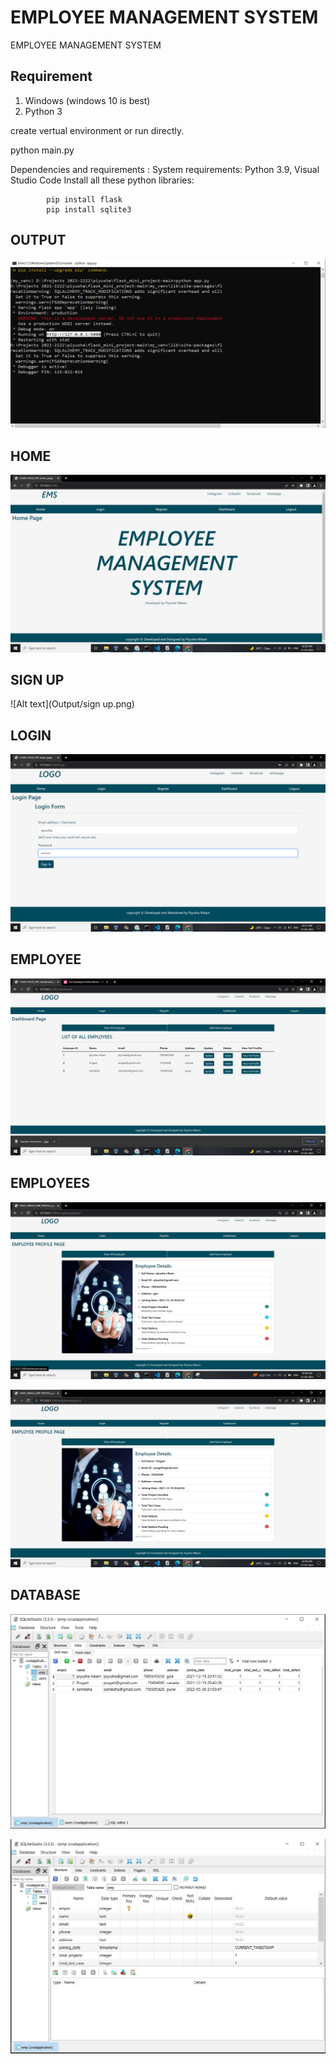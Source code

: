 # EMPLOYEE MANAGEMENT SYSTEM
EMPLOYEE MANAGEMENT SYSTEM

Requirement
--------------------------------------------
1. Windows (windows 10 is best)
2. Python 3


create vertual environment or run directly.

python main.py


Dependencies and requirements :
System requirements: Python 3.9, Visual Studio Code
Install all these python libraries:
            
            pip install flask
            pip install sqlite3
           




## OUTPUT
![Alt text](Output/output.PNG)

## HOME
![Alt text](Output/home.png)

## SIGN UP
![Alt text](Output/sign up.png)

## LOGIN
![Alt text](Output/login.png)

## EMPLOYEE
![Alt text](Output/employee.png)

## EMPLOYEES
![Alt text](Output/emp1.png)


![Alt text](Output/emp2.png)

## DATABASE

![Alt text](Output/database.PNG)


![Alt text](Output/emp_data.PNG)
